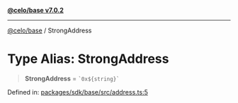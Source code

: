[**@celo/base v7.0.2**](../README.md)

***

[@celo/base](../README.md) / StrongAddress

# Type Alias: StrongAddress

> **StrongAddress** = `` `0x${string}` ``

Defined in: [packages/sdk/base/src/address.ts:5](https://github.com/celo-org/developer-tooling/blob/master/packages/sdk/base/src/address.ts#L5)
